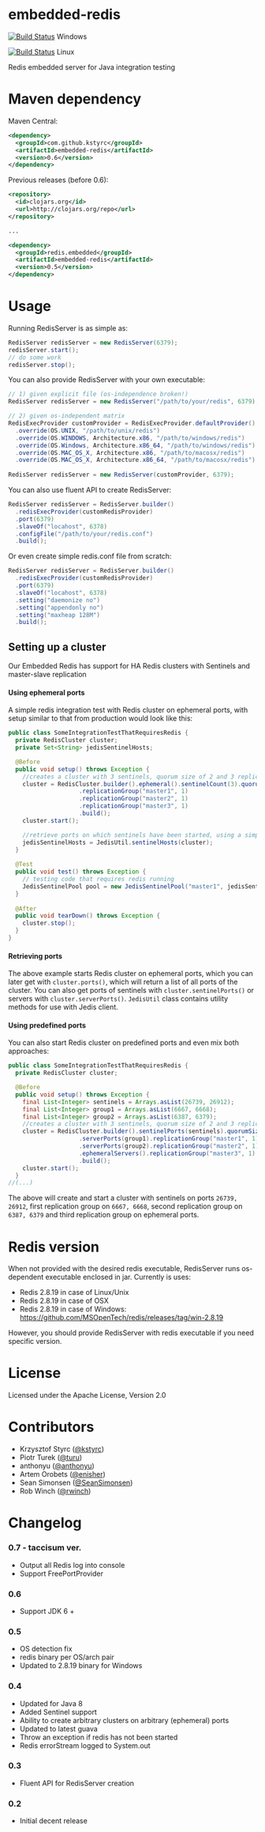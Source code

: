 embedded-redis
==============

[![Build Status](https://ci.appveyor.com/api/projects/status/github/kstyrc/embedded-redis?branch=master&svg=true)](https://ci.appveyor.com/project/kstyrc/embedded-redis) Windows

[![Build Status](https://travis-ci.org/kstyrc/embedded-redis.png?branch=master)](https://travis-ci.org/kstyrc/embedded-redis) Linux

Redis embedded server for Java integration testing

Maven dependency
==============

Maven Central:
```xml
<dependency>
  <groupId>com.github.kstyrc</groupId>
  <artifactId>embedded-redis</artifactId>
  <version>0.6</version>
</dependency>
```

Previous releases (before 0.6):
```xml
<repository>
  <id>clojars.org</id>
  <url>http://clojars.org/repo</url>
</repository>

...

<dependency>
  <groupId>redis.embedded</groupId>
  <artifactId>embedded-redis</artifactId>
  <version>0.5</version>
</dependency>
```

Usage
==============

Running RedisServer is as simple as:
```java
RedisServer redisServer = new RedisServer(6379);
redisServer.start();
// do some work
redisServer.stop();
```

You can also provide RedisServer with your own executable:
```java
// 1) given explicit file (os-independence broken!)
RedisServer redisServer = new RedisServer("/path/to/your/redis", 6379);

// 2) given os-independent matrix
RedisExecProvider customProvider = RedisExecProvider.defaultProvider()
  .override(OS.UNIX, "/path/to/unix/redis")
  .override(OS.WINDOWS, Architecture.x86, "/path/to/windows/redis")
  .override(OS.Windows, Architecture.x86_64, "/path/to/windows/redis")
  .override(OS.MAC_OS_X, Architecture.x86, "/path/to/macosx/redis")
  .override(OS.MAC_OS_X, Architecture.x86_64, "/path/to/macosx/redis")
  
RedisServer redisServer = new RedisServer(customProvider, 6379);
```

You can also use fluent API to create RedisServer:
```java
RedisServer redisServer = RedisServer.builder()
  .redisExecProvider(customRedisProvider)
  .port(6379)
  .slaveOf("locahost", 6378)
  .configFile("/path/to/your/redis.conf")
  .build();
```

Or even create simple redis.conf file from scratch:
```java
RedisServer redisServer = RedisServer.builder()
  .redisExecProvider(customRedisProvider)
  .port(6379)
  .slaveOf("locahost", 6378)
  .setting("daemonize no")
  .setting("appendonly no")
  .setting("maxheap 128M")
  .build();
```

## Setting up a cluster

Our Embedded Redis has support for HA Redis clusters with Sentinels and master-slave replication

#### Using ephemeral ports
A simple redis integration test with Redis cluster on ephemeral ports, with setup similar to that from production would look like this:
```java
public class SomeIntegrationTestThatRequiresRedis {
  private RedisCluster cluster;
  private Set<String> jedisSentinelHosts;

  @Before
  public void setup() throws Exception {
    //creates a cluster with 3 sentinels, quorum size of 2 and 3 replication groups, each with one master and one slave
    cluster = RedisCluster.builder().ephemeral().sentinelCount(3).quorumSize(2)
                    .replicationGroup("master1", 1)
                    .replicationGroup("master2", 1)
                    .replicationGroup("master3", 1)
                    .build();
    cluster.start();

    //retrieve ports on which sentinels have been started, using a simple Jedis utility class
    jedisSentinelHosts = JedisUtil.sentinelHosts(cluster);
  }
  
  @Test
  public void test() throws Exception {
    // testing code that requires redis running
    JedisSentinelPool pool = new JedisSentinelPool("master1", jedisSentinelHosts);
  }
  
  @After
  public void tearDown() throws Exception {
    cluster.stop();
  }
}
```

#### Retrieving ports
The above example starts Redis cluster on ephemeral ports, which you can later get with ```cluster.ports()```,
which will return a list of all ports of the cluster. You can also get ports of sentinels with ```cluster.sentinelPorts()```
or servers with ```cluster.serverPorts()```. ```JedisUtil``` class contains utility methods for use with Jedis client.

#### Using predefined ports
You can also start Redis cluster on predefined ports and even mix both approaches:
```java
public class SomeIntegrationTestThatRequiresRedis {
  private RedisCluster cluster;

  @Before
  public void setup() throws Exception {
    final List<Integer> sentinels = Arrays.asList(26739, 26912);
    final List<Integer> group1 = Arrays.asList(6667, 6668);
    final List<Integer> group2 = Arrays.asList(6387, 6379);
    //creates a cluster with 3 sentinels, quorum size of 2 and 3 replication groups, each with one master and one slave
    cluster = RedisCluster.builder().sentinelPorts(sentinels).quorumSize(2)
                    .serverPorts(group1).replicationGroup("master1", 1)
                    .serverPorts(group2).replicationGroup("master2", 1)
                    .ephemeralServers().replicationGroup("master3", 1)
                    .build();
    cluster.start();
  }
//(...)
```
The above will create and start a cluster with sentinels on ports ```26739, 26912```, first replication group on ```6667, 6668```,
second replication group on ```6387, 6379``` and third replication group on ephemeral ports.

Redis version
==============

When not provided with the desired redis executable, RedisServer runs os-dependent executable enclosed in jar. Currently is uses:
- Redis 2.8.19 in case of Linux/Unix
- Redis 2.8.19 in case of OSX
- Redis 2.8.19 in case of Windows: https://github.com/MSOpenTech/redis/releases/tag/win-2.8.19

However, you should provide RedisServer with redis executable if you need specific version.


License
==============
Licensed under the Apache License, Version 2.0


Contributors
==============
 * Krzysztof Styrc ([@kstyrc](http://github.com/kstyrc))
 * Piotr Turek ([@turu](http://github.com/turu))
 * anthonyu ([@anthonyu](http://github.com/anthonyu))
 * Artem Orobets ([@enisher](http://github.com/enisher))
 * Sean Simonsen ([@SeanSimonsen](http://github.com/SeanSimonsen))
 * Rob Winch ([@rwinch](http://github.com/rwinch))


Changelog
==============

### 0.7 - taccisum ver.
 * Output all Redis log into console
 * Support FreePortProvider

### 0.6
 * Support JDK 6 +

### 0.5
 * OS detection fix
 * redis binary per OS/arch pair
 * Updated to 2.8.19 binary for Windows

### 0.4 
 * Updated for Java 8
 * Added Sentinel support
 * Ability to create arbitrary clusters on arbitrary (ephemeral) ports
 * Updated to latest guava 
 * Throw an exception if redis has not been started
 * Redis errorStream logged to System.out

### 0.3
 * Fluent API for RedisServer creation

### 0.2
 * Initial decent release
